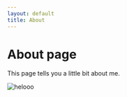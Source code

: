 ```yaml
---
layout: default
title: About
---
```

# About page

This page tells you a little bit about me.
 
<img src="/vef2_verk/assets/helo_gif.gif" alt="helooo" class="responsive">